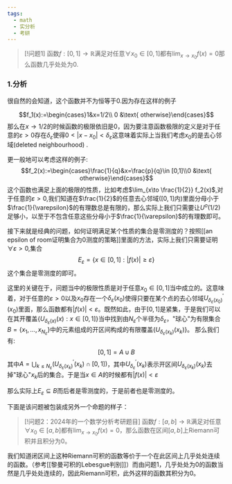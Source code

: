```yaml
---
tags:
  - math
  - 实分析
  - 考研
---
```


> [!问题1]
> 函数$f:[0,1]\to \mathbb{R}$满足对任意$\forall x_0 \in [0,1]$都有$\lim_{x\to x_0}f(x)=0$那么函数几乎处处为0.

### 1.分析
很自然的会知道，这个函数并不为恒等于0.因为存在这样的例子

$$f_1(x):=\begin{cases}1&x=1/2\\ 0 &\text{ otherwise}\end{cases}$$
那么在$x\to 1/2$的时候函数的极限依旧是0，因为要注意函数极限的定义是对于任意的$\varepsilon>0$存在$\delta_{\varepsilon}$使得$0<|x-x_0|<\delta_{\varepsilon}$这意味着实际上当我们考虑$x_0$的是去心邻域(deleted neighbourhood) .

更一般地可以考虑这样的例子:
$$f_2(x):=\begin{cases}\frac{1}{q}&x=\frac{p}{q}\in [0,1]\\0 &\text{ otherwise}\end{cases}$$
这个函数也满足上面的极限的性质，比如考虑$\lim_{x\to \frac{1}{2}} f_2(x)$,对于任意的$\varepsilon>0$,我们知道在$\frac{1}{2}$的任意去心邻域($[0,1]$内)里面分母小于$\frac{1}{\varepsilon}$的有理数总是有限的，那么实际上我们只需要让$U^{o}(1/2)$足够小，以至于不包含任意这些分母小于$\frac{1}{\varepsilon}$的有理数即可。

接下来就是经典的问题，如何证明满足某个性质的集合是零测度的？按照[[an epsilon of room证明集合为0测度的策略]]里面的方法，实际上我们只需要证明$\forall \varepsilon>0$,集合$$E_{\varepsilon}=\{x\in[0,1]:|f(x)|\geq \varepsilon\}$$这个集合是零测度的即可。

这里的关键在于，问题当中的极限性质是对于任意$x_0 \in [0,1]$当中成立的。这意味着，对于任意的$\varepsilon>0$以及$x_0$存在一个$\delta_{\varepsilon}(x_0)$使得只要在某个点的去心邻域$U^{'}_{\delta_{\varepsilon}(x_0)}(x_0)$里面，那么函数都有$|f(x)|<\varepsilon$。既然如此，由于$[0,1]$是紧集，于是我们可以在其开覆盖$\{U_{\delta_{\varepsilon}(x)}(x):x\in [0,1]\}$当中找到由$N_{\varepsilon}$个半径为$\delta_{\varepsilon}$，"球心"为有限集合$B = \{x_1,...,x_{N_{\varepsilon}}\}$中的元素组成的开区间构成的有限覆盖$\{U_{\delta_{\varepsilon}(x_k)}(x_k)\}$。
那么我们有:
$$[0,1]=A\cup B$$
其中$A = \bigcup_{k\leq N_{\varepsilon}}\left(U^{'}_{\delta_{\varepsilon}(x_k)}(x_k)\cap [0,1]\right)$，其中$U^{'}_{\delta_{\varepsilon}}(x_k)$表示开区间$U_{\delta_{\varepsilon}(x_k)}(x_k)$去掉"球心"$x_k$后的集合。于是当$x \in A$的时候都有$|f(x)|<\varepsilon$


那么实际上$E_{\varepsilon} \subseteq B$而后者是零测度的，于是前者也是零测度的。

下面是该问题被包装成另外一个命题的样子：

> [!问题2：2024年的一个数学分析考研题目]
> 函数$f:[a,b]\to \mathbb{R}$满足对任意$\forall x_0 \in [a,b]$都有$\lim_{x\to x_0}f(x)=0$，那么函数在区间$[a,b]$上Riemann可积并且积分为0。

我们知道闭区间上这种Riemann可积的函数等价于一个在此区间上几乎处处连续的函数。（参考[[黎曼可积的Lebesgue判别]]）而由问题1，几乎处处为0的函数当然是几乎处处连续的，因此Riemann可积，此外这样的函数其积分为0。
